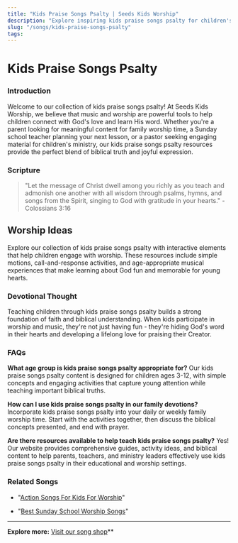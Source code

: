 ```yaml
---
title: "Kids Praise Songs Psalty | Seeds Kids Worship"
description: "Explore inspiring kids praise songs psalty for children's worship and faith development. Biblical music resources for families and ministry."
slug: "/songs/kids-praise-songs-psalty"
tags:
---
```


# Kids Praise Songs Psalty

### Introduction

Welcome to our collection of kids praise songs psalty! At Seeds Kids Worship, we believe that music and worship are powerful tools to help children connect with God's love and learn His word. Whether you're a parent looking for meaningful content for family worship time, a Sunday school teacher planning your next lesson, or a pastor seeking engaging material for children's ministry, our kids praise songs psalty resources provide the perfect blend of biblical truth and joyful expression.

### Scripture

> "Let the message of Christ dwell among you richly as you teach and admonish one another with all wisdom through psalms, hymns, and songs from the Spirit, singing to God with gratitude in your hearts." - Colossians 3:16

## Worship Ideas

Explore our collection of kids praise songs psalty with interactive elements that help children engage with worship. These resources include simple motions, call-and-response activities, and age-appropriate musical experiences that make learning about God fun and memorable for young hearts.

### Devotional Thought

Teaching children through kids praise songs psalty builds a strong foundation of faith and biblical understanding. When kids participate in worship and music, they're not just having fun - they're hiding God's word in their hearts and developing a lifelong love for praising their Creator.

### FAQs

**What age group is kids praise songs psalty appropriate for?**
Our kids praise songs psalty content is designed for children ages 3-12, with simple concepts and engaging activities that capture young attention while teaching important biblical truths.

**How can I use kids praise songs psalty in our family devotions?**
Incorporate kids praise songs psalty into your daily or weekly family worship time. Start with the activities together, then discuss the biblical concepts presented, and end with prayer.

**Are there resources available to help teach kids praise songs psalty?**
Yes! Our website provides comprehensive guides, activity ideas, and biblical content to help parents, teachers, and ministry leaders effectively use kids praise songs psalty in their educational and worship settings.

### Related Songs

- "[Action Songs For Kids For Worship](/songs/action-songs-for-kids-for-worship/)"

- "[Best Sunday School Worship Songs](/songs/best-sunday-school-worship-songs/)"

---

**Explore more:** [Visit our song shop](https://seedskidsworship.com/shop)**

<!-- Schema Markup -->
<script type="application/ld+json">
{
  "@context": "https://schema.org",
  "@type": "MusicRecording",
  "name": "Kids Praise Songs Psalty",
  "byArtist": {
    "@type": "MusicGroup",
    "name": "Seeds Kids Worship"
  },
  "isFamilyFriendly": true,
  "url": "https://seedskidsworship.com/songs/kids-praise-songs-psalty/"
}
</script>